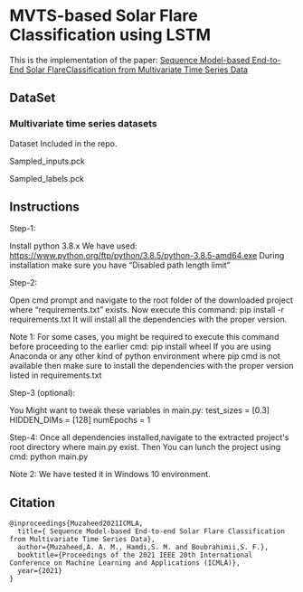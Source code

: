 # MVTS-based Solar Flare Classification using LSTM
This is the implementation of the paper: [Sequence Model-based End-to-End Solar FlareClassification from Multivariate Time Series Data](https://www.researchgate.net/publication/355158881_Sequence_Model-based_End-to-End_Solar_Flare_Classification_from_Multivariate_Time_Series_Data)

## DataSet
### Multivariate time series datasets

Dataset Included in the repo.

Sampled_inputs.pck

Sampled_labels.pck


## Instructions
Step-1:

Install python 3.8.x 
We have used:
https://www.python.org/ftp/python/3.8.5/python-3.8.5-amd64.exe
During installation make sure you have “Disabled path length limit”

Step-2:

Open cmd prompt and navigate to the root folder of the downloaded project where “requirements.txt” exists.
Now execute this command:
pip install -r requirements.txt
It will install all the dependencies with the proper version.

Note 1:
For some cases, you might be required to execute this command before proceeding to the earlier cmd:
pip install wheel
If you are using Anaconda or any other kind of python environment where pip cmd is not available then make sure to install the dependencies with the proper version listed in requirements.txt

Step-3 (optional):

You Might want to  tweak these variables in main.py:
test_sizes = [0.3]
HIDDEN_DIMs = [128]
numEpochs = 1

Step-4:
Once all dependencies installed,navigate to the extracted project's root directory where main.py exist.
Then You can lunch the project using cmd:
python main.py


Note 2:
We have tested it in Windows 10 environment.




## Citation

```
@inproceedings{Muzaheed2021ICMLA,
  title={ Sequence Model-based End-to-end Solar Flare Classification from Multivariate Time Series Data},
  author={Muzaheed,A. A. M., Hamdi,S. M. and Boubrahimii,S. F.},
  booktitle={Proceedings of the 2021 IEEE 20th International Conference on Machine Learning and Applications (ICMLA)},
  year={2021}
}
```


